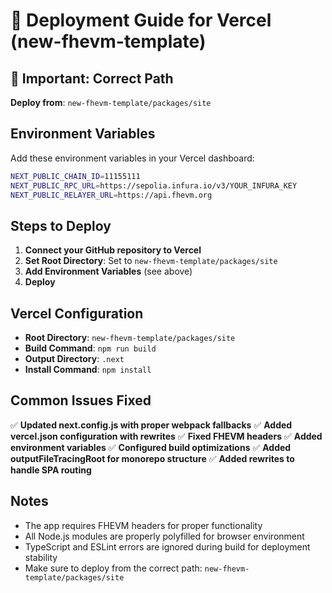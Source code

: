 # 🚀 Deployment Guide for Vercel (new-fhevm-template)

## 📁 Important: Correct Path
**Deploy from**: `new-fhevm-template/packages/site`

## Environment Variables

Add these environment variables in your Vercel dashboard:

```bash
NEXT_PUBLIC_CHAIN_ID=11155111
NEXT_PUBLIC_RPC_URL=https://sepolia.infura.io/v3/YOUR_INFURA_KEY
NEXT_PUBLIC_RELAYER_URL=https://api.fhevm.org
```

## Steps to Deploy

1. **Connect your GitHub repository to Vercel**
2. **Set Root Directory**: Set to `new-fhevm-template/packages/site`
3. **Add Environment Variables** (see above)
4. **Deploy**

## Vercel Configuration

- **Root Directory**: `new-fhevm-template/packages/site`
- **Build Command**: `npm run build`
- **Output Directory**: `.next`
- **Install Command**: `npm install`

## Common Issues Fixed

✅ **Updated next.config.js with proper webpack fallbacks**
✅ **Added vercel.json configuration with rewrites**
✅ **Fixed FHEVM headers**
✅ **Added environment variables**
✅ **Configured build optimizations**
✅ **Added outputFileTracingRoot for monorepo structure**
✅ **Added rewrites to handle SPA routing**

## Notes

- The app requires FHEVM headers for proper functionality
- All Node.js modules are properly polyfilled for browser environment
- TypeScript and ESLint errors are ignored during build for deployment stability
- Make sure to deploy from the correct path: `new-fhevm-template/packages/site`
